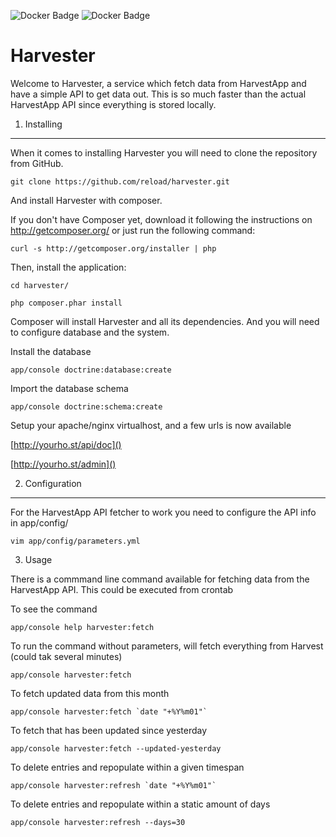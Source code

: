 ![Docker Badge](https://img.shields.io/docker/automated/reload/harvester.svg) ![Docker Badge](https://img.shields.io/docker/build/reload/harvester.svg)

Harvester
=========

Welcome to Harvester, a service which fetch data from HarvestApp and have a simple API to get data out. This is so much
faster than the actual HarvestApp API since everything is stored locally.

1) Installing
-------------

When it comes to installing Harvester you will need to clone the repository from GitHub.

    git clone https://github.com/reload/harvester.git

And install Harvester with composer.

If you don't have Composer yet, download it following the instructions on
http://getcomposer.org/ or just run the following command:

    curl -s http://getcomposer.org/installer | php

Then, install the application:

    cd harvester/

    php composer.phar install

Composer will install Harvester and all its dependencies. And you will need to configure database and the system.

Install the database

    app/console doctrine:database:create

Import the database schema

    app/console doctrine:schema:create

Setup your apache/nginx virtualhost, and a few urls is now available

[http://yourho.st/api/doc]()

[http://yourho.st/admin]()

2) Configuration
----------------

For the HarvestApp API fetcher to work you need to configure the API info in app/config/

    vim app/config/parameters.yml

3) Usage

There is a commmand line command available for fetching data from the HarvestApp API.
This could be executed from crontab

To see the command

    app/console help harvester:fetch

To run the command without parameters, will fetch everything from Harvest (could tak several minutes)

    app/console harvester:fetch

To fetch updated data from this month

    app/console harvester:fetch `date "+%Y%m01"`

To fetch that has been updated since yesterday

    app/console harvester:fetch --updated-yesterday

To delete entries and repopulate within a given timespan

    app/console harvester:refresh `date "+%Y%m01"`

To delete entries and repopulate within a static amount of days

    app/console harvester:refresh --days=30

